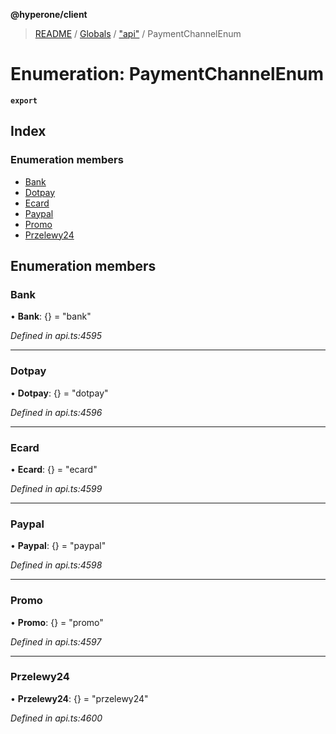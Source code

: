 **@hyperone/client**

> [README](../README.md) / [Globals](../globals.md) / ["api"](../modules/_api_.md) / PaymentChannelEnum

# Enumeration: PaymentChannelEnum

**`export`** 

## Index

### Enumeration members

* [Bank](_api_.paymentchannelenum.md#bank)
* [Dotpay](_api_.paymentchannelenum.md#dotpay)
* [Ecard](_api_.paymentchannelenum.md#ecard)
* [Paypal](_api_.paymentchannelenum.md#paypal)
* [Promo](_api_.paymentchannelenum.md#promo)
* [Przelewy24](_api_.paymentchannelenum.md#przelewy24)

## Enumeration members

### Bank

•  **Bank**: {} = "bank"

*Defined in api.ts:4595*

___

### Dotpay

•  **Dotpay**: {} = "dotpay"

*Defined in api.ts:4596*

___

### Ecard

•  **Ecard**: {} = "ecard"

*Defined in api.ts:4599*

___

### Paypal

•  **Paypal**: {} = "paypal"

*Defined in api.ts:4598*

___

### Promo

•  **Promo**: {} = "promo"

*Defined in api.ts:4597*

___

### Przelewy24

•  **Przelewy24**: {} = "przelewy24"

*Defined in api.ts:4600*

